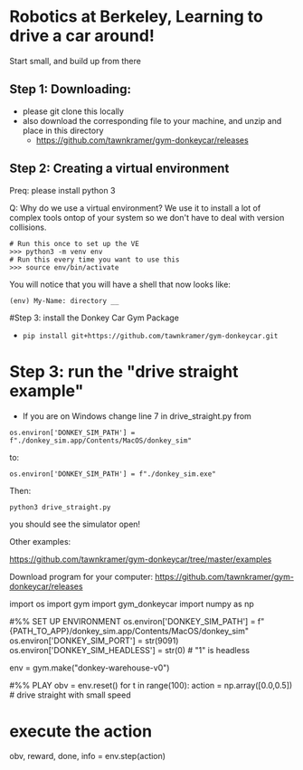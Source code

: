 # Robotics at Berkeley, Learning to drive a car around!

Start small, and build up from there

## Step 1: Downloading:

* please git clone this locally
* also download the corresponding file to your machine, and unzip and place in this directory
  * https://github.com/tawnkramer/gym-donkeycar/releases

## Step 2: Creating a virtual environment

Preq: please install python 3

Q: Why do we use a virtual environment? We use it to install a lot of complex
tools ontop of your system so we don't have to deal with version collisions.

```
# Run this once to set up the VE
>>> python3 -m venv env
# Run this every time you want to use this
>>> source env/bin/activate
```

You will notice that you will have a shell that now looks like:
```
(env) My-Name: directory __
```

#Step 3: install the Donkey Car Gym Package

* `pip install git+https://github.com/tawnkramer/gym-donkeycar.git`

# Step 3: run the "drive straight example"
* If you are on Windows change line 7 in drive_straight.py from
```
os.environ['DONKEY_SIM_PATH'] = f"./donkey_sim.app/Contents/MacOS/donkey_sim"
```
to:
```
os.environ['DONKEY_SIM_PATH'] = f"./donkey_sim.exe"
```
Then:
```
python3 drive_straight.py
```
you should see the simulator open!


Other examples:

https://github.com/tawnkramer/gym-donkeycar/tree/master/examples


Download program for your computer:
https://github.com/tawnkramer/gym-donkeycar/releases

import os
import gym
import gym_donkeycar
import numpy as np

#%% SET UP ENVIRONMENT
os.environ['DONKEY_SIM_PATH'] = f"{PATH_TO_APP}/donkey_sim.app/Contents/MacOS/donkey_sim"
os.environ['DONKEY_SIM_PORT'] = str(9091)
os.environ['DONKEY_SIM_HEADLESS'] = str(0) # "1" is headless

env = gym.make("donkey-warehouse-v0")

#%% PLAY
obv = env.reset()
for t in range(100):
    action = np.array([0.0,0.5]) # drive straight with small speed
# execute the action
obv, reward, done, info = env.step(action)
